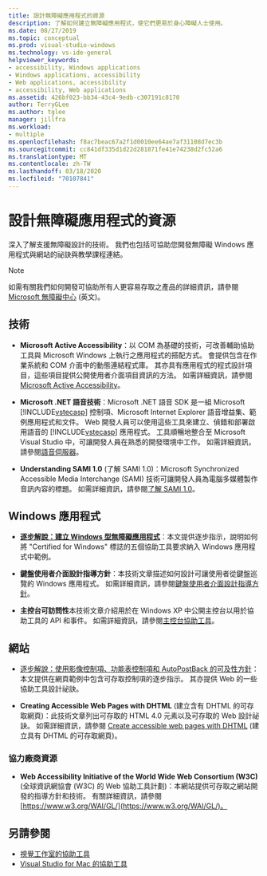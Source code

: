 ```yaml
---
title: 設計無障礙應用程式的資源
description: 了解如何建立無障礙應用程式，使它們更易於身心障礙人士使用。
ms.date: 08/27/2019
ms.topic: conceptual
ms.prod: visual-studio-windows
ms.technology: vs-ide-general
helpviewer_keywords:
- accessibility, Windows applications
- Windows applications, accessibility
- Web applications, accessibility
- accessibility, Web applications
ms.assetid: 426bf023-bb34-43c4-9edb-c307191c8170
author: TerryGLee
ms.author: tglee
manager: jillfra
ms.workload:
- multiple
ms.openlocfilehash: f8ac7beac67a2f1d0010ee64ae7af31108d7ec3b
ms.sourcegitcommit: cc841df335d1d22d281871fe41e74238d2fc52a6
ms.translationtype: MT
ms.contentlocale: zh-TW
ms.lasthandoff: 03/18/2020
ms.locfileid: "70107841"
---
```

# <a name="resources-for-designing-accessible-applications"></a>設計無障礙應用程式的資源

深入了解支援無障礙設計的技術。 我們也包括可協助您開發無障礙 Windows 應用程式與網站的祕訣與教學課程連結。

>[!NOTE]
>如需有關我們如何開發可協助所有人更容易存取之產品的詳細資訊，請參閱 [Microsoft 無障礙中心](https://www.microsoft.com/accessibility/) \(英文\)。

## <a name="technologies"></a>技術

* **Microsoft Active Accessibility**：以 COM 為基礎的技術，可改善輔助協助工具與 Microsoft Windows 上執行之應用程式的搭配方式。 會提供包含在作業系統和 COM 介面中的動態連結程式庫。 其亦具有應用程式的程式設計項目，這些項目提供公開使用者介面項目資訊的方法。 如需詳細資訊，請參閱 [Microsoft Active Accessibility](/windows/desktop/WinAuto/microsoft-active-accessibility)。

* **Microsoft .NET 語音技術**：Microsoft .NET 語音 SDK 是一組 Microsoft [!INCLUDE[vstecasp](../../code-quality/includes/vstecasp_md.md)] 控制項、Microsoft Internet Explorer 語音增益集、範例應用程式和文件。 Web 開發人員可以使用這些工具來建立、偵錯和部署啟用語音的 [!INCLUDE[vstecasp](../../code-quality/includes/vstecasp_md.md)] 應用程式。 工具順暢地整合至 Microsoft Visual Studio 中，可讓開發人員在熟悉的開發環境中工作。 如需詳細資訊，請參閱[語音伺服器](/previous-versions/office/developer/speech-technologies/ms950383\(v\=msdn.10\))。

* **Understanding SAMI 1.0** (了解 SAMI 1.0)：Microsoft Synchronized Accessible Media Interchange (SAMI) 技術可讓開發人員為電腦多媒體製作音訊內容的標題。 如需詳細資訊，請參閱[了解 SAMI 1.0](/previous-versions/windows/desktop/dnacc/understanding-sami-1.0)。

## <a name="windows-applications"></a>Windows 應用程式

* **[逐步解說：建立 Windows 型無障礙應用程式](/dotnet/framework/winforms/advanced/walkthrough-creating-an-accessible-windows-based-application)**：本文提供逐步指示，說明如何將 "Certified for Windows" 標誌的五個協助工具要求納入 Windows 應用程式中範例。

* **鍵盤使用者介面設計指導方針**：本技術文章描述如何設計可讓使用者從鍵盤巡覽的 Windows 應用程式。 如需詳細資訊，請參閱[鍵盤使用者介面設計指導方針](/previous-versions/windows/desktop/dnacc/guidelines-for-keyboard-user-interface-design)。

* **主控台可訪問性**本技術文章介紹用於在 Windows XP 中公開主控台以用於協助工具的 API 和事件。 如需詳細資訊，請參閱[主控台協助工具](/previous-versions/windows/desktop/dnacc/console-accessibility)。

## <a name="websites"></a>網站

- [逐步解說：使用影像控制項、功能表控制項和 AutoPostBack 的可及性方針](https://msdn.microsoft.com/Library/ff7b5021-48b3-46bf-921f-9fe1e0e32202)：本文提供在網頁範例中包含可存取控制項的逐步指示。 其亦提供 Web 的一些協助工具設計祕訣。

- **Creating Accessible Web Pages with DHTML** (建立含有 DHTML 的可存取網頁)：此技術文章列出可存取的 HTML 4.0 元素以及可存取的 Web 設計祕訣。 如需詳細資訊，請參閱 [Create accessible web pages with DHTML](https://msdn.microsoft.com/library/ms528445.aspx) (建立具有 DHTML 的可存取網頁)。

### <a name="third-party-resources"></a>協力廠商資源

- **Web Accessibility Initiative of the World Wide Web Consortium (W3C)** (全球資訊網協會 (W3C) 的 Web 協助工具計劃)：本網站提供可存取之網站開發的指導方針和技術。 有關詳細資訊，請參閱[https://www.w3.org/WAI/GL/](https://www.w3.org/WAI/GL/)。

## <a name="see-also"></a>另請參閱

* [視覺工作室的協助工具](../../ide/reference/accessibility-features-of-visual-studio.md)
* [Visual Studio for Mac 的協助工具](/visualstudio/mac/accessibility/)
